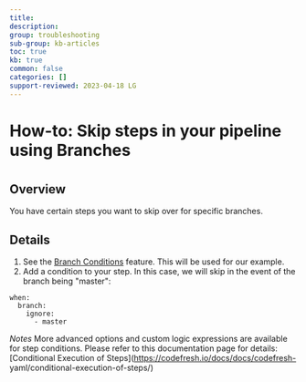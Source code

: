 ```yaml
---
title: 
description: 
group: troubleshooting
sub-group: kb-articles
toc: true
kb: true
common: false
categories: []
support-reviewed: 2023-04-18 LG
---
```


# How-to: Skip steps in your pipeline using Branches

#

## Overview

You have certain steps you want to skip over for specific branches.

## Details

  1. See the [Branch Conditions](https://codefresh.io/docs/docs/codefresh-yaml/conditional-execution-of-steps/#branch-conditions) feature. This will be used for our example.
  2. Add a condition to your step. In this case, we will skip in the event of the branch being "master":

    
    
    when:
      branch:
        ignore:
          - master
    

_Notes_ More advanced options and custom logic expressions are available for
step conditions. Please refer to this documentation page for details:
[Conditional Execution of Steps](https://codefresh.io/docs/docs/codefresh-
yaml/conditional-execution-of-steps/)

